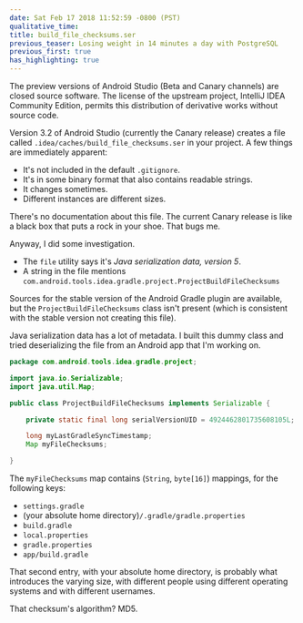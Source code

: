 ```yaml
---
date: Sat Feb 17 2018 11:52:59 -0800 (PST)
qualitative_time: 
title: build_file_checksums.ser
previous_teaser: Losing weight in 14 minutes a day with PostgreSQL
previous_first: true
has_highlighting: true
---
```

The preview versions of Android Studio (Beta and Canary channels) are closed source software.
The license of the upstream project, IntelliJ IDEA Community Edition, permits this distribution of derivative works without source code.

Version 3.2 of Android Studio (currently the Canary release) creates a file called `.idea/caches/build_file_checksums.ser` in your project. A few things are immediately apparent:

* It's not included in the default `.gitignore`.
* It's in some binary format that also contains readable strings.
* It changes sometimes.
* Different instances are different sizes.

There's no documentation about this file.
The current Canary release is like a black box that puts a rock in your shoe.
That bugs me.

Anyway, I did some investigation.

* The `file` utility says it's *Java serialization data, version 5*.
* A string in the file mentions `com.android.tools.idea.gradle.project.ProjectBuildFileChecksums`

Sources for the stable version of the Android Gradle plugin are available, but the `ProjectBuildFileChecksums` class isn't present (which is consistent with the stable version not creating this file).

Java serialization data has a lot of metadata.
I built this dummy class and tried deserializing the file from an Android app that I'm working on.

```java
package com.android.tools.idea.gradle.project;

import java.io.Serializable;
import java.util.Map;

public class ProjectBuildFileChecksums implements Serializable {

	private static final long serialVersionUID = 4924462801735608105L;

	long myLastGradleSyncTimestamp;
	Map myFileChecksums;

}
```

The `myFileChecksums` map contains (`String`, `byte[16]`) mappings, for the following keys:

* `settings.gradle`
* (your absolute home directory)`/.gradle/gradle.properties`
* `build.gradle`
* `local.properties`
* `gradle.properties`
* `app/build.gradle`

That second entry, with your absolute home directory, is probably what introduces the varying size, with different people using different operating systems and with different usernames.

That checksum's algorithm?
MD5.
